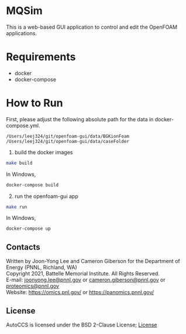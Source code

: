 # MQSim

This is a web-based GUI application to control and edit the OpenFOAM applications. 


# Requirements
- docker
- docker-compose


# How to Run

First, please adjust the following absolute path for the data in docker-compose.yml.
```
/Users/leej324/git/openfoam-gui/data/BGKionFoam
/Users/leej324/git/openfoam-gui/data/caseFolder
```


1. build the docker images
```bash
make build
```

In Windows,
```bash
docker-compose build
```

2. run the openfoam-gui app
```bash
make run
```

In Windows,
```bash
docker-compose up
```



## Contacts ##
Written by Joon-Yong Lee and Cameron Giberson for the Department of Energy (PNNL, Richland, WA)\
Copyright 2021, Battelle Memorial Institute. All Rights Reserved.\
E-mail: joonyong.lee@pnnl.gov or cameron.giberson@pnnl.gov or proteomics@pnnl.gov\
Website: https://omics.pnl.gov/ or https://panomics.pnnl.gov/


## License ##
AutoCCS is licensed under the BSD 2-Clause License; [License](license.txt)
